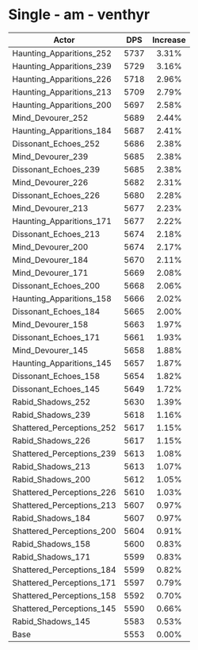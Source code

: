 # Single - am - venthyr
| Actor | DPS | Increase |
|---|:---:|:---:|
|Haunting_Apparitions_252|5737|3.31%|
|Haunting_Apparitions_239|5729|3.16%|
|Haunting_Apparitions_226|5718|2.96%|
|Haunting_Apparitions_213|5709|2.79%|
|Haunting_Apparitions_200|5697|2.58%|
|Mind_Devourer_252|5689|2.44%|
|Haunting_Apparitions_184|5687|2.41%|
|Dissonant_Echoes_252|5686|2.38%|
|Mind_Devourer_239|5685|2.38%|
|Dissonant_Echoes_239|5685|2.38%|
|Mind_Devourer_226|5682|2.31%|
|Dissonant_Echoes_226|5680|2.28%|
|Mind_Devourer_213|5677|2.23%|
|Haunting_Apparitions_171|5677|2.22%|
|Dissonant_Echoes_213|5674|2.18%|
|Mind_Devourer_200|5674|2.17%|
|Mind_Devourer_184|5670|2.11%|
|Mind_Devourer_171|5669|2.08%|
|Dissonant_Echoes_200|5668|2.06%|
|Haunting_Apparitions_158|5666|2.02%|
|Dissonant_Echoes_184|5665|2.00%|
|Mind_Devourer_158|5663|1.97%|
|Dissonant_Echoes_171|5661|1.93%|
|Mind_Devourer_145|5658|1.88%|
|Haunting_Apparitions_145|5657|1.87%|
|Dissonant_Echoes_158|5654|1.82%|
|Dissonant_Echoes_145|5649|1.72%|
|Rabid_Shadows_252|5630|1.39%|
|Rabid_Shadows_239|5618|1.16%|
|Shattered_Perceptions_252|5617|1.15%|
|Rabid_Shadows_226|5617|1.15%|
|Shattered_Perceptions_239|5613|1.08%|
|Rabid_Shadows_213|5613|1.07%|
|Rabid_Shadows_200|5612|1.05%|
|Shattered_Perceptions_226|5610|1.03%|
|Shattered_Perceptions_213|5607|0.97%|
|Rabid_Shadows_184|5607|0.97%|
|Shattered_Perceptions_200|5604|0.91%|
|Rabid_Shadows_158|5600|0.83%|
|Rabid_Shadows_171|5599|0.83%|
|Shattered_Perceptions_184|5599|0.82%|
|Shattered_Perceptions_171|5597|0.79%|
|Shattered_Perceptions_158|5592|0.70%|
|Shattered_Perceptions_145|5590|0.66%|
|Rabid_Shadows_145|5583|0.53%|
|Base|5553|0.00%|
